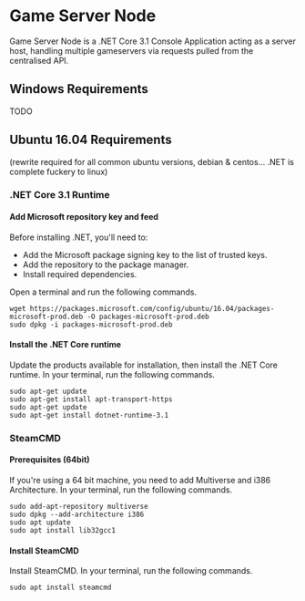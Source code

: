 # Game Server Node

Game Server Node is a .NET Core 3.1 Console Application acting as a server host, handling multiple gameservers via requests pulled from the centralised API.

## Windows Requirements

TODO

## Ubuntu 16.04 Requirements
(rewrite required for all common ubuntu versions, debian & centos... .NET is complete fuckery to linux)

### .NET Core 3.1 Runtime

#### Add Microsoft repository key and feed
Before installing .NET, you'll need to:

* Add the Microsoft package signing key to the list of trusted keys.
* Add the repository to the package manager.
* Install required dependencies.

Open a terminal and run the following commands.

```
wget https://packages.microsoft.com/config/ubuntu/16.04/packages-microsoft-prod.deb -O packages-microsoft-prod.deb
sudo dpkg -i packages-microsoft-prod.deb
```

#### Install the .NET Core runtime
Update the products available for installation, then install the .NET Core runtime. In your terminal, run the following commands.

```
sudo apt-get update
sudo apt-get install apt-transport-https
sudo apt-get update
sudo apt-get install dotnet-runtime-3.1
```

### SteamCMD

#### Prerequisites (64bit)

If you're using a 64 bit machine, you need to add Multiverse and i386 Architecture. In your terminal, run the following commands.

```
sudo add-apt-repository multiverse
sudo dpkg --add-architecture i386
sudo apt update
sudo apt install lib32gcc1
```

#### Install SteamCMD 

Install SteamCMD. In your terminal, run the following commands.

```
sudo apt install steamcmd
```
